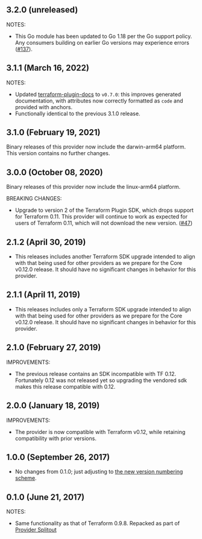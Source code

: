## 3.2.0 (unreleased)

NOTES:

* This Go module has been updated to Go 1.18 per the Go support policy. Any consumers building on earlier Go versions may experience errors ([#137](https://github.com/hashicorp/terraform-provider-null/issues/137)).

## 3.1.1 (March 16, 2022)

NOTES:

* Updated [terraform-plugin-docs](https://github.com/hashicorp/terraform-plugin-docs) to `v0.7.0`:
  this improves generated documentation, with attributes now correctly formatted as `code`
  and provided with anchors.
* Functionally identical to the previous 3.1.0 release.

## 3.1.0 (February 19, 2021)

Binary releases of this provider now include the darwin-arm64 platform. This version contains no further changes.

## 3.0.0 (October 08, 2020)

Binary releases of this provider now include the linux-arm64 platform.

BREAKING CHANGES:

* Upgrade to version 2 of the Terraform Plugin SDK, which drops support for Terraform 0.11. This provider will continue to work as expected for users of Terraform 0.11, which will not download the new version. ([#47](https://github.com/terraform-providers/terraform-provider-null/issues/47))

## 2.1.2 (April 30, 2019)

* This releases includes another Terraform SDK upgrade intended to align with that being used for other providers as we prepare for the Core v0.12.0 release. It should have no significant changes in behavior for this provider.

## 2.1.1 (April 11, 2019)

* This releases includes only a Terraform SDK upgrade intended to align with that being used for other providers as we prepare for the Core v0.12.0 release. It should have no significant changes in behavior for this provider.

## 2.1.0 (February 27, 2019)

IMPROVEMENTS:

* The previous release contains an SDK incompatible with TF 0.12. Fortunately 0.12 was not released yet so upgrading the vendored sdk makes this release compatible with 0.12.

## 2.0.0 (January 18, 2019)

IMPROVEMENTS:

* The provider is now compatible with Terraform v0.12, while retaining compatibility with prior versions.

## 1.0.0 (September 26, 2017)

* No changes from 0.1.0; just adjusting to [the new version numbering scheme](https://www.hashicorp.com/blog/hashicorp-terraform-provider-versioning/).

## 0.1.0 (June 21, 2017)

NOTES:

* Same functionality as that of Terraform 0.9.8. Repacked as part of [Provider Splitout](https://www.hashicorp.com/blog/upcoming-provider-changes-in-terraform-0-10/)
